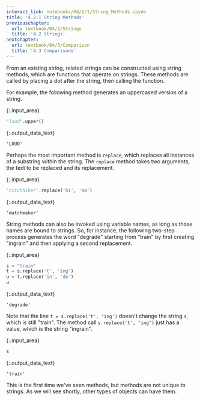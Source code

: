 ```yaml
---
interact_link: notebooks/04/2/1/String_Methods.ipynb
title: '4.2.1 String Methods'
previouschapter:
  url: textbook/04/2/Strings
  title: '4.2 Strings'
nextchapter:
  url: textbook/04/3/Comparison
  title: '4.3 Comparisons'
---
```


From an existing string, related strings can be constructed using string methods, which are functions that operate on strings. These methods are called by placing a dot after the string, then calling the function.

For example, the following method generates an uppercased version of a string.


{:.input_area}
```python
"loud".upper()
```




{:.output_data_text}
```
'LOUD'
```



Perhaps the most important method is `replace`, which replaces all instances of a substring within the string. The `replace` method takes two arguments, the text to be replaced and its replacement.


{:.input_area}
```python
'hitchhiker'.replace('hi', 'ma')
```




{:.output_data_text}
```
'matchmaker'
```



String methods can also be invoked using variable names, as long as those names are bound to strings. So, for instance, the following two-step process generates the word "degrade" starting from "train" by first creating "ingrain" and then applying a second replacement.


{:.input_area}
```python
s = "train"
t = s.replace('t', 'ing')
u = t.replace('in', 'de')
u
```




{:.output_data_text}
```
'degrade'
```



Note that the line `t = s.replace('t', 'ing')` doesn't change the string `s`, which is still "train".  The method call `s.replace('t', 'ing')` just has a value, which is the string "ingrain".


{:.input_area}
```python
s
```




{:.output_data_text}
```
'train'
```



This is the first time we've seen methods, but methods are not unique to strings.  As we will see shortly, other types of objects can have them.
